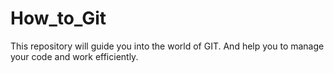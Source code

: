 # How_to_Git
This repository will guide you into the world of GIT. And help you to manage your code and work efficiently.
